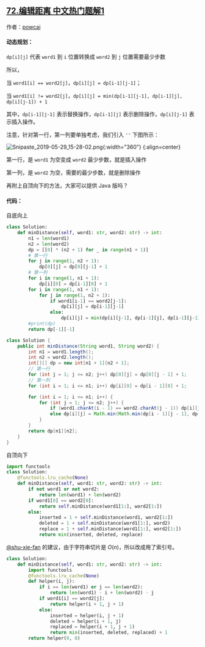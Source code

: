 ## [72.编辑距离 中文热门题解1](https://leetcode.cn/problems/edit-distance/solutions/100000/zi-di-xiang-shang-he-zi-ding-xiang-xia-by-powcai-3)

作者：[powcai](https://leetcode.cn/u/powcai)

#### **动态规划：**

`dp[i][j]` 代表 `word1` 到 `i` 位置转换成 `word2` 到 `j` 位置需要最少步数

所以，

当 `word1[i] == word2[j]`，`dp[i][j] = dp[i-1][j-1]`；

当 `word1[i] != word2[j]`，`dp[i][j] = min(dp[i-1][j-1], dp[i-1][j], dp[i][j-1]) + 1`

其中，`dp[i-1][j-1]` 表示替换操作，`dp[i-1][j]` 表示删除操作，`dp[i][j-1]` 表示插入操作。

注意，针对第一行，第一列要单独考虑，我们引入 `''` 下图所示：


![Snipaste_2019-05-29_15-28-02.png](https://pic.leetcode-cn.com/76574ab7ff2877d63b80a2d4f8496fab3c441065552edc562f62d5809e75e97e-Snipaste_2019-05-29_15-28-02.png){:width="360"}
{:align=center}

第一行，是 `word1` 为空变成 `word2` 最少步数，就是插入操作

第一列，是 `word2` 为空，需要的最少步数，就是删除操作



再附上自顶向下的方法，大家可以提供 Java 版吗？

#### **代码：**

自底向上

```Python [1]
class Solution:
    def minDistance(self, word1: str, word2: str) -> int:
        n1 = len(word1)
        n2 = len(word2)
        dp = [[0] * (n2 + 1) for _ in range(n1 + 1)]
        # 第一行
        for j in range(1, n2 + 1):
            dp[0][j] = dp[0][j-1] + 1
        # 第一列
        for i in range(1, n1 + 1):
            dp[i][0] = dp[i-1][0] + 1
        for i in range(1, n1 + 1):
            for j in range(1, n2 + 1):
                if word1[i-1] == word2[j-1]:
                    dp[i][j] = dp[i-1][j-1]
                else:
                    dp[i][j] = min(dp[i][j-1], dp[i-1][j], dp[i-1][j-1] ) + 1
        #print(dp)      
        return dp[-1][-1]
```



```Java [1]
class Solution {
    public int minDistance(String word1, String word2) {
        int n1 = word1.length();
        int n2 = word2.length();
        int[][] dp = new int[n1 + 1][n2 + 1];
        // 第一行
        for (int j = 1; j <= n2; j++) dp[0][j] = dp[0][j - 1] + 1;
        // 第一列
        for (int i = 1; i <= n1; i++) dp[i][0] = dp[i - 1][0] + 1;

        for (int i = 1; i <= n1; i++) {
            for (int j = 1; j <= n2; j++) {
                if (word1.charAt(i - 1) == word2.charAt(j - 1)) dp[i][j] = dp[i - 1][j - 1];
                else dp[i][j] = Math.min(Math.min(dp[i - 1][j - 1], dp[i][j - 1]), dp[i - 1][j]) + 1;
            }
        }
        return dp[n1][n2];  
    }
}
```



自顶向下



```Python [2]
import functools
class Solution:
    @functools.lru_cache(None)
    def minDistance(self, word1: str, word2: str) -> int:
        if not word1 or not word2:
            return len(word1) + len(word2)
        if word1[0] == word2[0]:
            return self.minDistance(word1[1:], word2[1:])
        else:
            inserted = 1 + self.minDistance(word1, word2[1:])
            deleted = 1 + self.minDistance(word1[1:], word2)
            replace = 1 + self.minDistance(word1[1:], word2[1:])
            return min(inserted, deleted, replace)
```




[@shu-xie-fan](/u/shu-xie-fan/) 的建议，由于字符串切片是 $O(n)$，所以改成用了索引号。

```Python [2]
class Solution:
    def minDistance(self, word1: str, word2: str) -> int:
        import functools
        @functools.lru_cache(None)
        def helper(i, j):
            if i == len(word1) or j == len(word2):
                return len(word1) - i + len(word2) - j
            if word1[i] == word2[j]:
                return helper(i + 1, j + 1)
            else:
                inserted = helper(i, j + 1)
                deleted = helper(i + 1, j)
                replaced = helper(i + 1, j + 1)
                return min(inserted, deleted, replaced) + 1
        return helper(0, 0)
        
```
